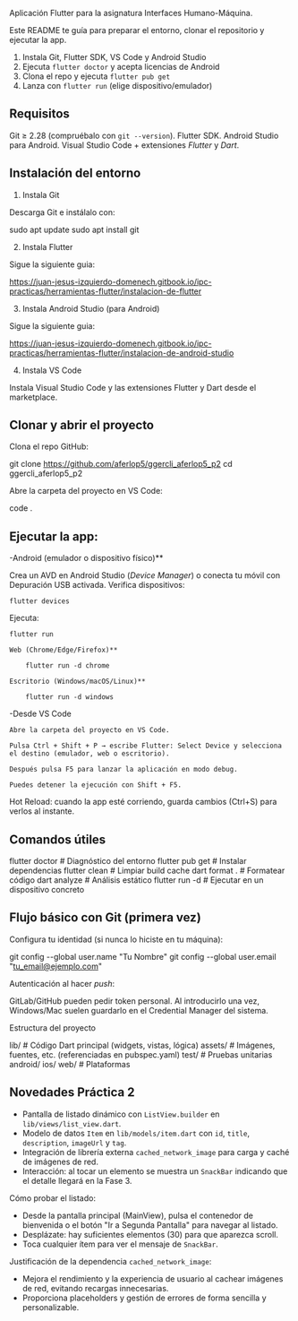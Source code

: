 Aplicación Flutter para la asignatura Interfaces Humano-Máquina.

Este README te guía para preparar el entorno, clonar el repositorio y ejecutar la app.

 1. Instala Git, Flutter SDK, VS Code y Android Studio
 2. Ejecuta `flutter doctor` y acepta licencias de Android
 3. Clona el repo y ejecuta `flutter pub get`
 4. Lanza con `flutter run` (elige dispositivo/emulador)

## Requisitos

Git ≥ 2.28 (compruébalo con `git --version`).
Flutter SDK.
Android Studio para Android.
Visual Studio Code + extensiones *Flutter* y *Dart*.

## Instalación del entorno

1) Instala Git

Descarga Git e instálalo con:

sudo apt update
sudo apt install git

2) Instala Flutter

Sigue la siguiente guia:

https://juan-jesus-izquierdo-domenech.gitbook.io/ipc-practicas/herramientas-flutter/instalacion-de-flutter

3) Instala Android Studio (para Android)

Sigue la siguiente guia:

https://juan-jesus-izquierdo-domenech.gitbook.io/ipc-practicas/herramientas-flutter/instalacion-de-android-studio


4) Instala VS Code

Instala Visual Studio Code y las extensiones Flutter y Dart desde el marketplace.

## Clonar y abrir el proyecto


Clona el repo GitHub:

git clone https://github.com/aferlop5/ggercli_aferlop5_p2
cd ggercli_aferlop5_p2


Abre la carpeta del proyecto en VS Code:

code .


## Ejecutar la app:

-Android (emulador o dispositivo físico)**

  Crea un AVD en Android Studio (*Device Manager*) o conecta tu móvil con Depuración USB activada.
  Verifica dispositivos:

    flutter devices

  Ejecuta:

    flutter run

    Web (Chrome/Edge/Firefox)**
  
        flutter run -d chrome
  
    Escritorio (Windows/macOS/Linux)**

        flutter run -d windows
  
-Desde VS Code

    Abre la carpeta del proyecto en VS Code.

    Pulsa Ctrl + Shift + P → escribe Flutter: Select Device y selecciona el destino (emulador, web o escritorio).

    Después pulsa F5 para lanzar la aplicación en modo debug.

    Puedes detener la ejecución con Shift + F5.

Hot Reload: cuando la app esté corriendo, guarda cambios (Ctrl+S) para verlos al instante.

## Comandos útiles

flutter doctor            # Diagnóstico del entorno
flutter pub get           # Instalar dependencias
flutter clean             # Limpiar build cache
dart format .             # Formatear código
dart analyze              # Análisis estático
flutter run -d <device>   # Ejecutar en un dispositivo concreto

## Flujo básico con Git (primera vez)

Configura tu identidad (si nunca lo hiciste en tu máquina):

git config --global user.name "Tu Nombre"
git config --global user.email "tu_email@ejemplo.com"


Autenticación al hacer *push*:

GitLab/GitHub pueden pedir token personal. Al introducirlo una vez, Windows/Mac suelen guardarlo en el Credential Manager del sistema.



Estructura del proyecto

lib/                # Código Dart principal (widgets, vistas, lógica)
assets/             # Imágenes, fuentes, etc. (referenciadas en pubspec.yaml)
test/               # Pruebas unitarias
android/ ios/ web/  # Plataformas


## Novedades Práctica 2

- Pantalla de listado dinámico con `ListView.builder` en `lib/views/list_view.dart`.
- Modelo de datos `Item` en `lib/models/item.dart` con `id`, `title`, `description`, `imageUrl` y `tag`.
- Integración de librería externa `cached_network_image` para carga y caché de imágenes de red.
- Interacción: al tocar un elemento se muestra un `SnackBar` indicando que el detalle llegará en la Fase 3.

Cómo probar el listado:

- Desde la pantalla principal (MainView), pulsa el contenedor de bienvenida o el botón "Ir a Segunda Pantalla" para navegar al listado.
- Desplázate: hay suficientes elementos (30) para que aparezca scroll.
- Toca cualquier ítem para ver el mensaje de `SnackBar`.

Justificación de la dependencia `cached_network_image`:

- Mejora el rendimiento y la experiencia de usuario al cachear imágenes de red, evitando recargas innecesarias.
- Proporciona placeholders y gestión de errores de forma sencilla y personalizable.

